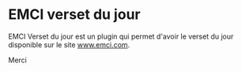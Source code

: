 # EMCI verset du jour
EMCI Verset du jour est un plugin qui permet d'avoir le verset du jour disponible sur le site www.emci.com.

Merci
